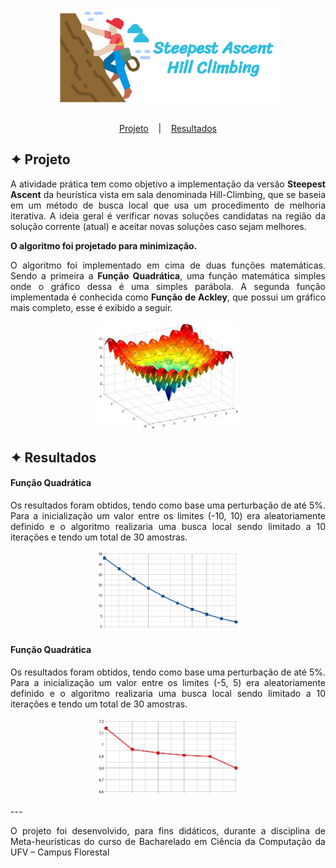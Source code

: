 <h1 align="center">
    <img alt="Logo" title="HillClimbing" src="images/HillClimbing.svg" width="360px" />
</h1>

<p align="center">
  <a href="#-projeto">Projeto</a>
  &nbsp;&nbsp;&nbsp;|&nbsp;&nbsp;&nbsp;
  <a href="#-resultados">Resultados</a>
</p>

## ✦ Projeto
<p align="justify">A atividade prática tem como objetivo a implementação da versão <b>Steepest Ascent</b> da heurística vista em sala denominada Hill-Climbing, que se baseia em um método de busca local que usa um procedimento de melhoria iterativa. A ideia geral é verificar novas soluções candidatas na região da solução corrente (atual) e aceitar novas soluções caso sejam melhores.</p>

<p align="justify"><b>O algoritmo foi projetado para minimização.</b></p>

<p align="justify">O algoritmo foi implementado em cima de duas funções matemáticas. Sendo a primeira a <b>Função Quadrática</b>, uma função matemática simples onde o gráfico dessa é uma simples parábola. A segunda função implementada é conhecida como <b>Função de Ackley</b>, que possui um gráfico mais completo, esse é exibido a seguir.</p>

<p align="center">
    <img alt="Funcao" title="Grafico" src="images/AckleyFunction.png" width="45%" />
</p>

## ✦ Resultados
#### Função Quadrática
<p align="justify">Os resultados foram obtidos, tendo como base uma perturbação de até 5%. Para a inicialização um valor entre os limites (-10, 10) era aleatoriamente definido e o algoritmo realizaria uma busca local sendo limitado a 10 iterações e tendo um total de 30 amostras.</p>

<p align="center">
    <img alt="Resultado1" title="Quadratica" src="images/Quadratica.png" width="45%" />
</p>

#### Função Quadrática
<p align="justify">Os resultados foram obtidos, tendo como base uma perturbação de até 5%. Para a inicialização um valor entre os limites (-5, 5) era aleatoriamente definido e o algoritmo realizaria uma busca local sendo limitado a 10 iterações e tendo um total de 30 amostras.</p>

<p align="center">
    <img alt="Resultado2" title="Ackley" src="images/Ackley.png" width="45%" />
</p>
---
<p align="justify">O projeto foi desenvolvido, para fins didáticos, durante a disciplina de Meta-heurísticas do curso de Bacharelado em Ciência da Computação da UFV – Campus Florestal</p>
